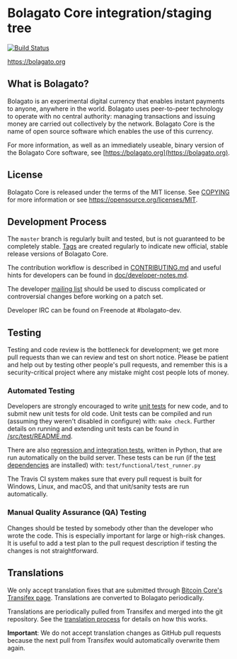 Bolagato Core integration/staging tree
=====================================

[![Build Status](https://travis-ci.org/bolagato-project/bolagato.svg?branch=master)](https://travis-ci.org/bolagato-project/bolagato)

https://bolagato.org

What is Bolagato?
----------------

Bolagato is an experimental digital currency that enables instant payments to
anyone, anywhere in the world. Bolagato uses peer-to-peer technology to operate
with no central authority: managing transactions and issuing money are carried
out collectively by the network. Bolagato Core is the name of open source
software which enables the use of this currency.

For more information, as well as an immediately useable, binary version of
the Bolagato Core software, see [https://bolagato.org](https://bolagato.org).

License
-------

Bolagato Core is released under the terms of the MIT license. See [COPYING](COPYING) for more
information or see https://opensource.org/licenses/MIT.

Development Process
-------------------

The `master` branch is regularly built and tested, but is not guaranteed to be
completely stable. [Tags](https://github.com/Bolagato-Finance/bolagato/tags) are created
regularly to indicate new official, stable release versions of Bolagato Core.

The contribution workflow is described in [CONTRIBUTING.md](CONTRIBUTING.md)
and useful hints for developers can be found in [doc/developer-notes.md](doc/developer-notes.md).

The developer [mailing list](https://groups.google.com/forum/#!forum/bolagato-dev)
should be used to discuss complicated or controversial changes before working
on a patch set.

Developer IRC can be found on Freenode at #bolagato-dev.

Testing
-------

Testing and code review is the bottleneck for development; we get more pull
requests than we can review and test on short notice. Please be patient and help out by testing
other people's pull requests, and remember this is a security-critical project where any mistake might cost people
lots of money.

### Automated Testing

Developers are strongly encouraged to write [unit tests](src/test/README.md) for new code, and to
submit new unit tests for old code. Unit tests can be compiled and run
(assuming they weren't disabled in configure) with: `make check`. Further details on running
and extending unit tests can be found in [/src/test/README.md](/src/test/README.md).

There are also [regression and integration tests](/test), written
in Python, that are run automatically on the build server.
These tests can be run (if the [test dependencies](/test) are installed) with: `test/functional/test_runner.py`

The Travis CI system makes sure that every pull request is built for Windows, Linux, and macOS, and that unit/sanity tests are run automatically.

### Manual Quality Assurance (QA) Testing

Changes should be tested by somebody other than the developer who wrote the
code. This is especially important for large or high-risk changes. It is useful
to add a test plan to the pull request description if testing the changes is
not straightforward.

Translations
------------

We only accept translation fixes that are submitted through [Bitcoin Core's Transifex page](https://www.transifex.com/projects/p/bitcoin/).
Translations are converted to Bolagato periodically.

Translations are periodically pulled from Transifex and merged into the git repository. See the
[translation process](doc/translation_process.md) for details on how this works.

**Important**: We do not accept translation changes as GitHub pull requests because the next
pull from Transifex would automatically overwrite them again.
